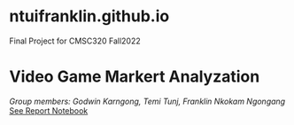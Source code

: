 # ntuifranklin.github.io
Final Project for CMSC320 Fall2022
# Video Game Markert Analyzation 
_Group members: Godwin Karngong, Temi Tunj, Franklin Nkokam Ngongang_
[See Report Notebook](https://ntuifranklin.github.io)
